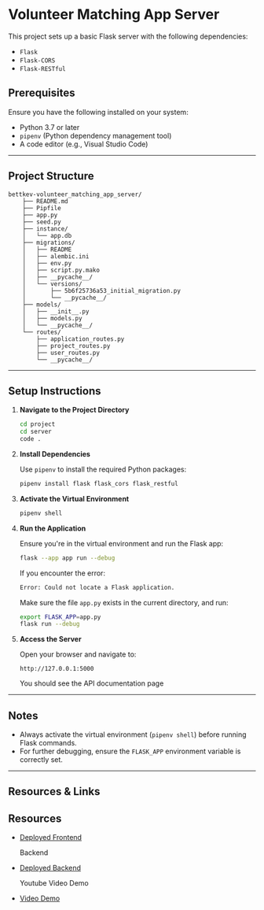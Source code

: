 # Volunteer Matching App Server

This project sets up a basic Flask server with the following dependencies:
- `Flask`
- `Flask-CORS`
- `Flask-RESTful`

## Prerequisites

Ensure you have the following installed on your system:
- Python 3.7 or later
- `pipenv` (Python dependency management tool)
- A code editor (e.g., Visual Studio Code)

---

## Project Structure

```
bettkev-volunteer_matching_app_server/
    ├── README.md
    ├── Pipfile
    ├── app.py
    ├── seed.py
    ├── instance/
    │   └── app.db
    ├── migrations/
    │   ├── README
    │   ├── alembic.ini
    │   ├── env.py
    │   ├── script.py.mako
    │   ├── __pycache__/
    │   └── versions/
    │       ├── 5b6f25736a53_initial_migration.py
    │       └── __pycache__/
    ├── models/
    │   ├── __init__.py
    │   ├── models.py
    │   └── __pycache__/
    └── routes/
        ├── application_routes.py
        ├── project_routes.py
        ├── user_routes.py
        └── __pycache__/                                       
```
---

## Setup Instructions

1. **Navigate to the Project Directory**

   ```bash
   cd project
   cd server
   code .
   ```

2. **Install Dependencies**

   Use `pipenv` to install the required Python packages:

   ```bash
   pipenv install flask flask_cors flask_restful
   ```

3. **Activate the Virtual Environment**

   ```bash
   pipenv shell
   ```

4. **Run the Application**

   Ensure you're in the virtual environment and run the Flask app:

   ```bash
   flask --app app run --debug
   ```

   If you encounter the error:

   ```bash
   Error: Could not locate a Flask application.
   ```

   Make sure the file `app.py` exists in the current directory, and run:

   ```bash
   export FLASK_APP=app.py
   flask run --debug
   ```

7. **Access the Server**

   Open your browser and navigate to:
   ```
   http://127.0.0.1:5000
   ```

   You should see the API documentation page

---

## Notes

- Always activate the virtual environment (`pipenv shell`) before running Flask commands.
- For further debugging, ensure the `FLASK_APP` environment variable is correctly set.

---

## Resources & Links

## Resources
- [Deployed Frontend](https://volunteer-liard.vercel.app/)

    Backend
- [Deployed Backend](https://volunteer-matching-app-server.onrender.com/)

    Youtube Video Demo
- [Video Demo](https://youtu.be/fqeVZi8tRKk)